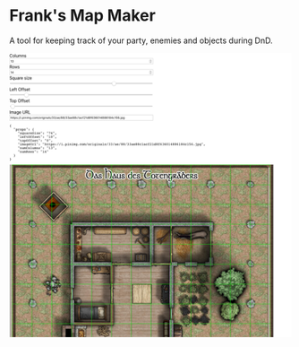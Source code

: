 # Frank's Map Maker

A tool for keeping track of your party, enemies and objects during DnD.

![A screenshot of the map maker.](public/franks-map-maker.png)